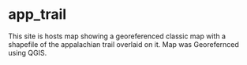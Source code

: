 # app_trail
This site is hosts map showing a georeferenced classic map with a shapefile of the appalachian trail overlaid on it. Map was Georefernced using QGIS.
